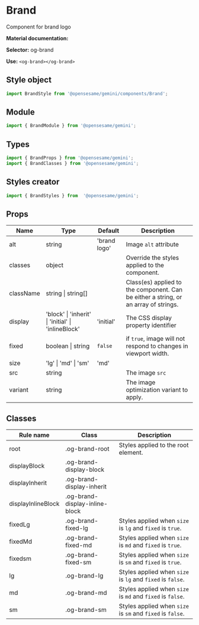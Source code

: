 # Brand
Component for brand logo

**Material documentation:**

**Selector:**
og-brand

**Use:**
`<og-brand></og-brand>`

## Style object
```javascript
import BrandStyle from '@opensesame/gemini/components/Brand';
```

## Module
```javascript
import { BrandModule } from '@opensesame/gemini';
```

## Types
```javascript
import { BrandProps } from '@opensesame/gemini';
import { BrandClasses } from '@opensesame/gemini';
```

## Styles creator
```javascript
import { BrandStyles } from  '@opensesame/gemini';
```

## Props
Name | Type | Default | Description
---- | ---- | ------- | -----------
alt | string | 'brand logo' | Image `alt` attribute
classes | object | | Override the styles applied to the component.
className | string &#124; string[] | | Class(es) applied to the component. Can be either a string, or an array of strings.
display | 'block' &#124; 'inherit' &#124; 'initial' &#124; 'inlineBlock' | 'initial' | The CSS display property identifier
fixed | boolean &#124; string | `false` | if `true`, image will not respond to changes in viewport width.
size | 'lg' &#124; 'md' &#124; 'sm' | 'md' |
src | string | | The image `src`
variant | string | | The image optimization variant to apply.

## Classes
Rule name | Class | Description
--------- | ----- | -----------
root | .og-brand-root | Styles applied to the root element.
displayBlock | .og-brand-display-block |
displayInherit | .og-brand-display-inherit |
displayInlineBlock | .og-brand-display-inline-block |
fixedLg | .og-brand-fixed-lg | Styles applied when `size` is `lg` and `fixed` is `true`.
fixedMd | .og-brand-fixed-md | Styles applied when `size` is `md` and `fixed` is `true`.
fixedsm | .og-brand-fixed-sm | Styles applied when `size` is `sm` and `fixed` is `true`.
lg | .og-brand-lg | Styles applied when `size` is `lg` and `fixed` is `false`.
md | .og-brand-md | Styles applied when `size` is `md` and `fixed` is `false`.
sm | .og-brand-sm | Styles applied when `size` is `sm` and `fixed` is `false`.
